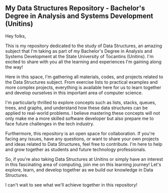 
## My Data Structures Repository - Bachelor's Degree in Analysis and Systems Development (Unitins)

Hey folks,

This is my repository dedicated to the study of Data Structures, an amazing subject that I'm taking as part of my Bachelor's Degree in Analysis and Systems Development at the State University of Tocantins (Unitins). I'm excited to share with you all the learning and experiences I'm gaining along the way!

Here in this space, I'm gathering all materials, codes, and projects related to the Data Structures subject. From exercise lists to practical examples and more complex projects, everything is available here for us to learn together and develop ourselves in this important area of computer science.

I'm particularly thrilled to explore concepts such as lists, stacks, queues, trees, and graphs, and understand how these data structures can be applied to real-world problems. I believe mastering these concepts will not only make me a more skilled software developer but also prepare me to face future challenges in the tech industry.

Furthermore, this repository is an open space for collaboration. If you're facing any issues, have any questions, or want to share your own projects and ideas related to Data Structures, feel free to contribute. I'm here to help and grow together as students and future technology professionals.

So, if you're also taking Data Structures at Unitins or simply have an interest in this fascinating area of computing, join me on this learning journey! Let's explore, learn, and develop together as we build our knowledge in Data Structures.

I can't wait to see what we'll achieve together in this repository!
